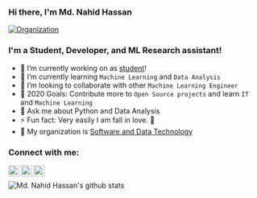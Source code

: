 <!-- ### Hi there 👋 -->

<!--
**Nahid-Hassan/Nahid-Hassan** is a ✨ _special_ ✨ repository because its `README.md` (this file) appears on your GitHub profile.

Here are some ideas to get you started:

- 🔭 I’m currently working on ...
- 🌱 I’m currently learning ...
- 👯 I’m looking to collaborate on ...
- 🤔 I’m looking for help with ...
- 💬 Ask me about ...
- 📫 How to reach me: ...
- 😄 Pronouns: ...
- ⚡ Fun fact: ...
-->
### Hi there, I'm Md. Nahid Hassan

[![Organization](https://img.shields.io/badge/Security%20and%20Data%20Technology-Github%20page-blue)](https://sdt-inc.github.io/)

### I'm a Student, Developer, and ML Research assistant!

- 🔭 I’m currently working on as [student][university]!
- 🌱 I’m currently learning `Machine Learning` and `Data Analysis` 
- 👯 I’m looking to collaborate with other `Machine Learning Engineer`
- 🥅 2020 Goals: Contribute more to `Open Source projects` and learn `IT` and `Machine Learning`
- 💬 Ask me about Python and Data Analysis
- ⚡ Fun fact: Very easily I am fall in love. 🤣
- 🔭 My organization is [Software and Data Technology][website]

### Connect with me:
[<img align="left" alt="Md Nahid Hassan | LinkedIn" width="22px" src="https://cdn.jsdelivr.net/npm/simple-icons@v3/icons/linkedin.svg" />][linkedin]
[<img align="left" alt="SDT Inc. | YouTube" width="22px" src="https://cdn.jsdelivr.net/npm/simple-icons@v3/icons/youtube.svg" />][youtube]
[<img align="left" alt="Md. Nahid Hassan | Twitter" width="22px" src="https://cdn.jsdelivr.net/npm/simple-icons@v3/icons/twitter.svg" />][twitter]
</br>

<!-- ### Languages and Tools: -->
<!-- [<img align="left" alt="Visual Studio Code" width="26px" src="https://raw.githubusercontent.com/github/explore/80688e429a7d4ef2fca1e82350fe8e3517d3494d/topics/visual-studio-code/visual-studio-code.png" />]
[<img align="left" alt="HTML5" width="26px" src="https://raw.githubusercontent.com/github/explore/80688e429a7d4ef2fca1e82350fe8e3517d3494d/topics/html/html.png" />]
[<img align="left" alt="CSS3" width="26px" src="https://raw.githubusercontent.com/github/explore/80688e429a7d4ef2fca1e82350fe8e3517d3494d/topics/css/css.png" />]
[<img align="left" alt="JavaScript" width="26px" src="https://raw.githubusercontent.com/github/explore/80688e429a7d4ef2fca1e82350fe8e3517d3494d/topics/javascript/javascript.png" />][code-snippets] -->
<!-- [<img align="left" alt="SQL" width="26px" src="https://raw.githubusercontent.com/github/explore/80688e429a7d4ef2fca1e82350fe8e3517d3494d/topics/sql/sql.png" />]
[<img align="left" alt="MySQL" width="26px" src="https://raw.githubusercontent.com/github/explore/80688e429a7d4ef2fca1e82350fe8e3517d3494d/topics/mysql/mysql.png" />]
[<img align="left" alt="MongoDB" width="26px" src="https://raw.githubusercontent.com/github/explore/80688e429a7d4ef2fca1e82350fe8e3517d3494d/topics/mongodb/mongodb.png" />]
[<img align="left" alt="Git" width="26px" src="https://raw.githubusercontent.com/github/explore/80688e429a7d4ef2fca1e82350fe8e3517d3494d/topics/git/git.png" />]
[<img align="left" alt="GitHub" width="26px" src="https://raw.githubusercontent.com/github/explore/78df643247d429f6cc873026c0622819ad797942/topics/github/github.png" />]
[<img align="left" alt="Terminal" width="26px" src="https://raw.githubusercontent.com/github/explore/80688e429a7d4ef2fca1e82350fe8e3517d3494d/topics/terminal/terminal.png" />] -->

![Md. Nahid Hassan's github stats](https://github-readme-stats.vercel.app/api?username=Nahid-Hassan&show_icons=true)

[university]: http://www.ru.ac.bd/cse
[twitter]: https://twitter.com/MdNahid42370806
[youtube]: https://www.youtube.com/channel/UCINYuXrFXdfgPU0vaSULCEw?view_as=subscriber
[linkedin]: https://www.linkedin.com/in/nahid-cseru/
[code-snippets]: https://github.com/Nahid-Hassan/code-snippets
[website]: https://sdt-inc.github.io/
